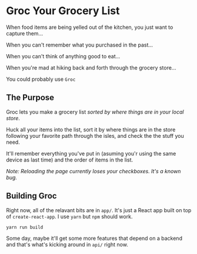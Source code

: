 # Groc Your Grocery List

When food items are being yelled out of the kitchen, you just want to capture them...

When you can't remember what you purchased in the past...

When you can't think of anything good to eat...

When you're mad at hiking back and forth through the grocery store...

You could probably use `Groc`

## The Purpose

Groc lets you make a grocery list *sorted by where things are in your local store*.

Huck all your items into the list, sort it by where things are in the store following your favorite path through the isles, and check the the stuff you need.

It'll remember everything you've put in (asuming you'r using the same device as last time) and the order of items in the list.

*Note: Reloading the page currently loses your checkboxes. It's a known bug.*

## Building Groc

Right now, all of the relavant bits are in `app/`. It's just a React app built on top of `create-react-app`. I use `yarn` but `npm` should work.

```
yarn run build
```

Some day, maybe it'll get some more features that depend on a backend and that's what's kicking around in `api/` right now.